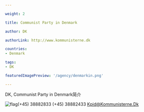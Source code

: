 ```yaml
---

weight: 2

title: Communist Party in Denmark

author: DK

authorLink: http://www.kommunisterne.dk 

countries: 
- Denmark

tags: 
- DK

featuredImagePreview: '/agency/denmarkin.png'

---
```


DK, Communist Party in Denmark简介 

<!--more-->

![flag](/agency/denmarkin.png)(+45) 38882833 (+45) 38882433 Kpid@Kommunisterne.Dk